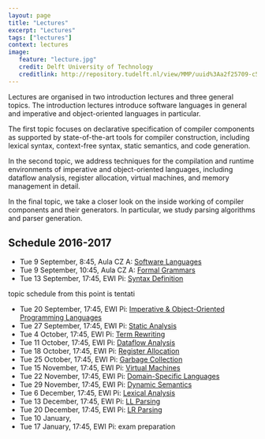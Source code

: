 ```yaml
---
layout: page
title: "Lectures"
excerpt: "Lectures"
tags: ["lectures"]
context: lectures
image: 
   feature: "lecture.jpg"
   credit: Delft University of Technology
   creditlink: http://repository.tudelft.nl/view/MMP/uuid%3Aa2f25709-c56e-453e-9394-4a05acf603a4/
---
```


Lectures are organised in two introduction lectures and three general topics. The introduction lectures introduce software languages in general and imperative and object-oriented languages in particular.

The first topic focuses on declarative specification of compiler components as supported by state-of-the-art tools for compiler construction, including lexical syntax, context-free syntax, static semantics, and code generation.

In the second topic, we address techniques for the compilation and runtime environments of imperative and object-oriented languages, including dataflow analysis, register allocation, virtual machines, and memory management in detail.

In the final topic, we take a closer look on the inside working of compiler components and their generators. In particular, we study parsing algorithms and parser generation.

## Schedule 2016-2017

* Tue  9 September, 8:45,  Aula CZ A:  [Software Languages](introduction/software-languages)
* Tue  9 September, 10:45, Aula CZ A:  [Formal Grammars](specification/formal-grammars)
* Tue 13 September, 17:45, EWI Pi: [Syntax Definition](specification/syntax-definition)

topic schedule from this point is tentati

* Tue 20 September, 17:45, EWI Pi: [Imperative & Object-Oriented Programming Languages](introduction/imperative-oo-pl)
* Tue 27 September, 17:45, EWI Pi: [Static Analysis](specification/static-analysis)
* Tue  4 October,   17:45, EWI Pi: [Term Rewriting](specification/term-rewriting) 
* Tue 11 October,   17:45, EWI Pi: [Dataflow Analysis](techniques/dataflow-analysis)
* Tue 18 October,   17:45, EWI Pi: [Register Allocation](techniques/register-allocation)
* Tue 25 October,   17:45, EWI Pi: [Garbage Collection](techniques/garbage-collection)
* Tue 15 November,  17:45, EWI Pi: [Virtual Machines](techniques/virtual-machines)
* Tue 22 November,  17:45, EWI Pi: [Domain-Specific Languages](introduction/domain-specific-languages)
* Tue 29 November,  17:45, EWI Pi: [Dynamic Semantics](specification/dynamic-semantics)
* Tue  6 December,  17:45, EWI Pi: [Lexical Analysis](generation/lexical-analysis)
* Tue 13 December,  17:45, EWI Pi: [LL Parsing](generation/ll-parsing)
* Tue 20 December,  17:45, EWI Pi: [LR Parsing](generation/lr-parsing)
* Tue 10 January,   
* Tue 17 January,   17:45, EWI Pi: exam preparation
   
<!--
## Schedule 2015-2016

* Tue  8 September, 13:45, CT-CZ F:  [Software Languages](introduction/software-languages)
* Tue  8 September, 15:45, CT-CZ F:  [Formal Grammars](specification/formal-grammars)
* Wed  9 September, 17:45, EWI Chip: [Syntax Definition](specification/syntax-definition)
* Wed 16 September, 17:45, EWI Chip: [Imperative & Object-Oriented Programming Languages](introduction/imperative-oo-pl)
* Wed 23 September, 17:45, EWI Chip: [Static Analysis](specification/static-analysis)
* Wed 30 September, 17:45, EWI Chip: [Term Rewriting](specification/term-rewriting) 
* Wed  7 October,   17:45, EWI Chip: [Dataflow Analysis](techniques/dataflow-analysis)
* Wed 14 October,   17:45, EWI Chip: [Register Allocation](techniques/register-allocation)
* Wed 21 October,   17:45, EWI Chip: [Garbage Collection](techniques/garbage-collection)
* Tue 10 November,  13:45, EWI Chip: [Virtual Machines](techniques/virtual-machines)
* Tue 17 November,  13:45, CT-CZ C: [Domain-Specific Languages](introduction/domain-specific-languages)
* Tue 24 November,  13:45, CT-CZ C: [Dynamic Semantics](specification/dynamic-semantics)
* Tue  1 December,  13:45, CT-CZ C: [Lexical Analysis](generation/lexical-analysis)
* Tue  8 December,  13:45, CT-CZ C: [LL Parsing](generation/ll-parsing)
* Tue 15 December,  13:45, CT-CZ C: [LR Parsing](generation/lr-parsing)
* Tue  5 January,   13:45, CT-CZ C: exam preparation
-->

